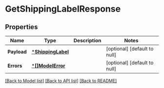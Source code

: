 # GetShippingLabelResponse

## Properties
Name | Type | Description | Notes
------------ | ------------- | ------------- | -------------
**Payload** | [***ShippingLabel**](ShippingLabel.md) |  | [optional] [default to null]
**Errors** | [***[]ModelError**](array.md) |  | [optional] [default to null]

[[Back to Model list]](../README.md#documentation-for-models) [[Back to API list]](../README.md#documentation-for-api-endpoints) [[Back to README]](../README.md)


